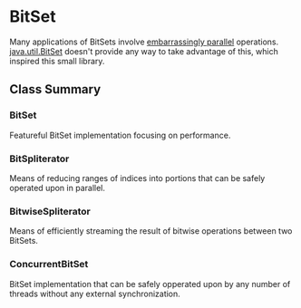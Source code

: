 # BitSet
Many applications of BitSets involve [embarrassingly parallel](https://www.wikipedia.org/wiki/Embarrassingly_parallel) operations. [java.util.BitSet](https://docs.oracle.com/javase/10/docs/api/java/util/BitSet.html) doesn't provide any way to take advantage of this, which inspired this small library.

## Class Summary

### BitSet
Featureful BitSet implementation focusing on performance.

### BitSpliterator
Means of reducing ranges of indices into portions that can be safely operated upon in parallel.

### BitwiseSpliterator
Means of efficiently streaming the result of bitwise operations between two BitSets.

### ConcurrentBitSet
BitSet implementation that can be safely opperated upon by any number of threads without any external synchronization.
